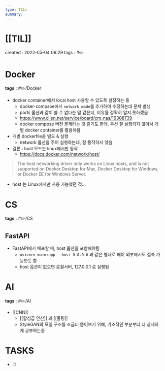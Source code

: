 ```yaml
---
type: TILs
summary: 
---
```


# [[TIL]]
created : 2022-05-04 09:29
tags : #✏️

# Docker
**tags** : #✏️/Docker 
- docker container에서 local host 사용할 수 있도록 설정하는 중
	- docker-compsoe에서 `network mode`를 추가하여 수정하는데 문제 발생
	- ports 옵션과 같이 쓸 수 없다는 말 같은데, 이유를 정확히 알지 못하겠음
	- https://www.clien.net/service/board/cm_nas/16308739
	- docker compose 버전 문제라는 것 같기도 한데, 우선 잘 실행되지 않아서 개별 docker container를 활용해봄
- 개별 dockerfile을 빌드 & 실행
	- network 옵션을 주어 실행하는데, 잘 동작하지 않음
- 결론 : host 모드는 linux에서만 동작
	- https://docs.docker.com/network/host/
> The host networking driver only works on Linux hosts, and is not supported on Docker Desktop for Mac, Docker Desktop for Windows, or Docker EE for Windows Server.

- host 는 Linux에서만 사용 가능했던 것…

# CS
**tags** : #✏️/CS

## FastAPI
- FastAPI에서 배포할 때, host 옵션을 포함해야됨
	- `uvicorn main:app --host 0.0.0.0` 과 같은 형태로 해야 외부에서도 접속 가능한듯 함
	- host 옵션이 없으면 로컬서버, 127.0.0.1 로 실행됨

# AI
**tags** : #✏️/AI
- [[CNN]]
	- [[합성곱 연산]] 과 [[풀링]]
	- StyleGAN의 모델 구조를 조금더 뜯어보기 위해, 기초적인 부분부터 더 상세하게 공부하는중


# TASKS
- [ ] 
